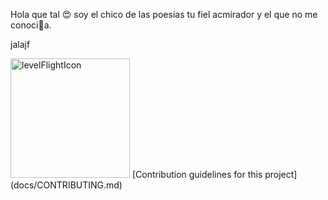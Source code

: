 Hola que tal 😍
soy el chico de las poesías 
tu fiel acmirador y el que no me conoci🐷a.

jalajf 

<img width="191" alt="levelFlightIcon" src="https://user-images.githubusercontent.com/62256666/165986891-5a54acaa-d189-4dfb-af91-b13d3b96529f.png">
[Contribution guidelines for this project](docs/CONTRIBUTING.md)

